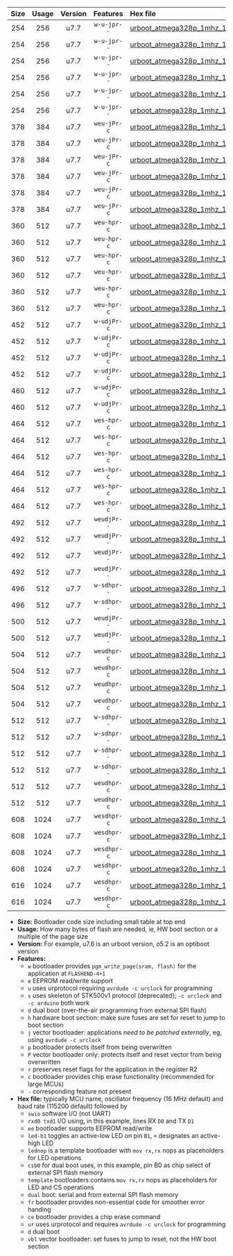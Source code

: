 |Size|Usage|Version|Features|Hex file|
|:-:|:-:|:-:|:-:|:--|
|254|256|u7.7|`w-u-jpr--`|[urboot_atmega328p_1mhz_19200bps_swio_rxd0_txd1_led+b1_ur_vbl.hex](https://raw.githubusercontent.com/stefanrueger/urboot.hex/main/mcus/atmega328p/fcpu_1mhz/19200_bps/urboot_atmega328p_1mhz_19200bps_swio_rxd0_txd1_led+b1_ur_vbl.hex)|
|254|256|u7.7|`w-u-jpr--`|[urboot_atmega328p_1mhz_19200bps_swio_rxd0_txd1_led+b5_ur_vbl.hex](https://raw.githubusercontent.com/stefanrueger/urboot.hex/main/mcus/atmega328p/fcpu_1mhz/19200_bps/urboot_atmega328p_1mhz_19200bps_swio_rxd0_txd1_led+b5_ur_vbl.hex)|
|254|256|u7.7|`w-u-jpr--`|[urboot_atmega328p_1mhz_19200bps_swio_rxd0_txd1_led+d5_ur_vbl.hex](https://raw.githubusercontent.com/stefanrueger/urboot.hex/main/mcus/atmega328p/fcpu_1mhz/19200_bps/urboot_atmega328p_1mhz_19200bps_swio_rxd0_txd1_led+d5_ur_vbl.hex)|
|254|256|u7.7|`w-u-jpr--`|[urboot_atmega328p_1mhz_19200bps_swio_rxd0_txd1_led-b1_ur_vbl.hex](https://raw.githubusercontent.com/stefanrueger/urboot.hex/main/mcus/atmega328p/fcpu_1mhz/19200_bps/urboot_atmega328p_1mhz_19200bps_swio_rxd0_txd1_led-b1_ur_vbl.hex)|
|254|256|u7.7|`w-u-jpr--`|[urboot_atmega328p_1mhz_19200bps_swio_rxd0_txd1_led-d5_ur_vbl.hex](https://raw.githubusercontent.com/stefanrueger/urboot.hex/main/mcus/atmega328p/fcpu_1mhz/19200_bps/urboot_atmega328p_1mhz_19200bps_swio_rxd0_txd1_led-d5_ur_vbl.hex)|
|254|256|u7.7|`w-u-jpr--`|[urboot_atmega328p_1mhz_19200bps_swio_rxd0_txd1_lednop_ur_vbl.hex](https://raw.githubusercontent.com/stefanrueger/urboot.hex/main/mcus/atmega328p/fcpu_1mhz/19200_bps/urboot_atmega328p_1mhz_19200bps_swio_rxd0_txd1_lednop_ur_vbl.hex)|
|378|384|u7.7|`weu-jPr-c`|[urboot_atmega328p_1mhz_19200bps_swio_rxd0_txd1_ee_led+b1_fr_ce_ur_vbl.hex](https://raw.githubusercontent.com/stefanrueger/urboot.hex/main/mcus/atmega328p/fcpu_1mhz/19200_bps/urboot_atmega328p_1mhz_19200bps_swio_rxd0_txd1_ee_led+b1_fr_ce_ur_vbl.hex)|
|378|384|u7.7|`weu-jPr-c`|[urboot_atmega328p_1mhz_19200bps_swio_rxd0_txd1_ee_led+b5_fr_ce_ur_vbl.hex](https://raw.githubusercontent.com/stefanrueger/urboot.hex/main/mcus/atmega328p/fcpu_1mhz/19200_bps/urboot_atmega328p_1mhz_19200bps_swio_rxd0_txd1_ee_led+b5_fr_ce_ur_vbl.hex)|
|378|384|u7.7|`weu-jPr-c`|[urboot_atmega328p_1mhz_19200bps_swio_rxd0_txd1_ee_led+d5_fr_ce_ur_vbl.hex](https://raw.githubusercontent.com/stefanrueger/urboot.hex/main/mcus/atmega328p/fcpu_1mhz/19200_bps/urboot_atmega328p_1mhz_19200bps_swio_rxd0_txd1_ee_led+d5_fr_ce_ur_vbl.hex)|
|378|384|u7.7|`weu-jPr-c`|[urboot_atmega328p_1mhz_19200bps_swio_rxd0_txd1_ee_led-b1_fr_ce_ur_vbl.hex](https://raw.githubusercontent.com/stefanrueger/urboot.hex/main/mcus/atmega328p/fcpu_1mhz/19200_bps/urboot_atmega328p_1mhz_19200bps_swio_rxd0_txd1_ee_led-b1_fr_ce_ur_vbl.hex)|
|378|384|u7.7|`weu-jPr-c`|[urboot_atmega328p_1mhz_19200bps_swio_rxd0_txd1_ee_led-d5_fr_ce_ur_vbl.hex](https://raw.githubusercontent.com/stefanrueger/urboot.hex/main/mcus/atmega328p/fcpu_1mhz/19200_bps/urboot_atmega328p_1mhz_19200bps_swio_rxd0_txd1_ee_led-d5_fr_ce_ur_vbl.hex)|
|378|384|u7.7|`weu-jPr-c`|[urboot_atmega328p_1mhz_19200bps_swio_rxd0_txd1_ee_lednop_fr_ce_ur_vbl.hex](https://raw.githubusercontent.com/stefanrueger/urboot.hex/main/mcus/atmega328p/fcpu_1mhz/19200_bps/urboot_atmega328p_1mhz_19200bps_swio_rxd0_txd1_ee_lednop_fr_ce_ur_vbl.hex)|
|360|512|u7.7|`weu-hpr-c`|[urboot_atmega328p_1mhz_19200bps_swio_rxd0_txd1_ee_led+b1_fr_ce_ur.hex](https://raw.githubusercontent.com/stefanrueger/urboot.hex/main/mcus/atmega328p/fcpu_1mhz/19200_bps/urboot_atmega328p_1mhz_19200bps_swio_rxd0_txd1_ee_led+b1_fr_ce_ur.hex)|
|360|512|u7.7|`weu-hpr-c`|[urboot_atmega328p_1mhz_19200bps_swio_rxd0_txd1_ee_led+b5_fr_ce_ur.hex](https://raw.githubusercontent.com/stefanrueger/urboot.hex/main/mcus/atmega328p/fcpu_1mhz/19200_bps/urboot_atmega328p_1mhz_19200bps_swio_rxd0_txd1_ee_led+b5_fr_ce_ur.hex)|
|360|512|u7.7|`weu-hpr-c`|[urboot_atmega328p_1mhz_19200bps_swio_rxd0_txd1_ee_led+d5_fr_ce_ur.hex](https://raw.githubusercontent.com/stefanrueger/urboot.hex/main/mcus/atmega328p/fcpu_1mhz/19200_bps/urboot_atmega328p_1mhz_19200bps_swio_rxd0_txd1_ee_led+d5_fr_ce_ur.hex)|
|360|512|u7.7|`weu-hpr-c`|[urboot_atmega328p_1mhz_19200bps_swio_rxd0_txd1_ee_led-b1_fr_ce_ur.hex](https://raw.githubusercontent.com/stefanrueger/urboot.hex/main/mcus/atmega328p/fcpu_1mhz/19200_bps/urboot_atmega328p_1mhz_19200bps_swio_rxd0_txd1_ee_led-b1_fr_ce_ur.hex)|
|360|512|u7.7|`weu-hpr-c`|[urboot_atmega328p_1mhz_19200bps_swio_rxd0_txd1_ee_led-d5_fr_ce_ur.hex](https://raw.githubusercontent.com/stefanrueger/urboot.hex/main/mcus/atmega328p/fcpu_1mhz/19200_bps/urboot_atmega328p_1mhz_19200bps_swio_rxd0_txd1_ee_led-d5_fr_ce_ur.hex)|
|360|512|u7.7|`weu-hpr-c`|[urboot_atmega328p_1mhz_19200bps_swio_rxd0_txd1_ee_lednop_fr_ce_ur.hex](https://raw.githubusercontent.com/stefanrueger/urboot.hex/main/mcus/atmega328p/fcpu_1mhz/19200_bps/urboot_atmega328p_1mhz_19200bps_swio_rxd0_txd1_ee_lednop_fr_ce_ur.hex)|
|452|512|u7.7|`w-udjPr-c`|[urboot_atmega328p_1mhz_19200bps_swio_rxd0_txd1_led+b1_csb0_dual_fr_ce_ur_vbl.hex](https://raw.githubusercontent.com/stefanrueger/urboot.hex/main/mcus/atmega328p/fcpu_1mhz/19200_bps/urboot_atmega328p_1mhz_19200bps_swio_rxd0_txd1_led+b1_csb0_dual_fr_ce_ur_vbl.hex)|
|452|512|u7.7|`w-udjPr-c`|[urboot_atmega328p_1mhz_19200bps_swio_rxd0_txd1_led+d5_csb0_dual_fr_ce_ur_vbl.hex](https://raw.githubusercontent.com/stefanrueger/urboot.hex/main/mcus/atmega328p/fcpu_1mhz/19200_bps/urboot_atmega328p_1mhz_19200bps_swio_rxd0_txd1_led+d5_csb0_dual_fr_ce_ur_vbl.hex)|
|452|512|u7.7|`w-udjPr-c`|[urboot_atmega328p_1mhz_19200bps_swio_rxd0_txd1_led-b1_csb0_dual_fr_ce_ur_vbl.hex](https://raw.githubusercontent.com/stefanrueger/urboot.hex/main/mcus/atmega328p/fcpu_1mhz/19200_bps/urboot_atmega328p_1mhz_19200bps_swio_rxd0_txd1_led-b1_csb0_dual_fr_ce_ur_vbl.hex)|
|452|512|u7.7|`w-udjPr-c`|[urboot_atmega328p_1mhz_19200bps_swio_rxd0_txd1_led-d5_csb0_dual_fr_ce_ur_vbl.hex](https://raw.githubusercontent.com/stefanrueger/urboot.hex/main/mcus/atmega328p/fcpu_1mhz/19200_bps/urboot_atmega328p_1mhz_19200bps_swio_rxd0_txd1_led-d5_csb0_dual_fr_ce_ur_vbl.hex)|
|460|512|u7.7|`w-udjPr-c`|[urboot_atmega328p_1mhz_19200bps_swio_rxd0_txd1_led+b1_csd5_dual_fr_ce_ur_vbl.hex](https://raw.githubusercontent.com/stefanrueger/urboot.hex/main/mcus/atmega328p/fcpu_1mhz/19200_bps/urboot_atmega328p_1mhz_19200bps_swio_rxd0_txd1_led+b1_csd5_dual_fr_ce_ur_vbl.hex)|
|460|512|u7.7|`w-udjPr-c`|[urboot_atmega328p_1mhz_19200bps_swio_rxd0_txd1_template_dual_fr_ce_ur_vbl.hex](https://raw.githubusercontent.com/stefanrueger/urboot.hex/main/mcus/atmega328p/fcpu_1mhz/19200_bps/urboot_atmega328p_1mhz_19200bps_swio_rxd0_txd1_template_dual_fr_ce_ur_vbl.hex)|
|464|512|u7.7|`wes-hpr-c`|[urboot_atmega328p_1mhz_19200bps_swio_rxd0_txd1_ee_led+b1_fr_ce.hex](https://raw.githubusercontent.com/stefanrueger/urboot.hex/main/mcus/atmega328p/fcpu_1mhz/19200_bps/urboot_atmega328p_1mhz_19200bps_swio_rxd0_txd1_ee_led+b1_fr_ce.hex)|
|464|512|u7.7|`wes-hpr-c`|[urboot_atmega328p_1mhz_19200bps_swio_rxd0_txd1_ee_led+b5_fr_ce.hex](https://raw.githubusercontent.com/stefanrueger/urboot.hex/main/mcus/atmega328p/fcpu_1mhz/19200_bps/urboot_atmega328p_1mhz_19200bps_swio_rxd0_txd1_ee_led+b5_fr_ce.hex)|
|464|512|u7.7|`wes-hpr-c`|[urboot_atmega328p_1mhz_19200bps_swio_rxd0_txd1_ee_led+d5_fr_ce.hex](https://raw.githubusercontent.com/stefanrueger/urboot.hex/main/mcus/atmega328p/fcpu_1mhz/19200_bps/urboot_atmega328p_1mhz_19200bps_swio_rxd0_txd1_ee_led+d5_fr_ce.hex)|
|464|512|u7.7|`wes-hpr-c`|[urboot_atmega328p_1mhz_19200bps_swio_rxd0_txd1_ee_led-b1_fr_ce.hex](https://raw.githubusercontent.com/stefanrueger/urboot.hex/main/mcus/atmega328p/fcpu_1mhz/19200_bps/urboot_atmega328p_1mhz_19200bps_swio_rxd0_txd1_ee_led-b1_fr_ce.hex)|
|464|512|u7.7|`wes-hpr-c`|[urboot_atmega328p_1mhz_19200bps_swio_rxd0_txd1_ee_led-d5_fr_ce.hex](https://raw.githubusercontent.com/stefanrueger/urboot.hex/main/mcus/atmega328p/fcpu_1mhz/19200_bps/urboot_atmega328p_1mhz_19200bps_swio_rxd0_txd1_ee_led-d5_fr_ce.hex)|
|464|512|u7.7|`wes-hpr-c`|[urboot_atmega328p_1mhz_19200bps_swio_rxd0_txd1_ee_lednop_fr_ce.hex](https://raw.githubusercontent.com/stefanrueger/urboot.hex/main/mcus/atmega328p/fcpu_1mhz/19200_bps/urboot_atmega328p_1mhz_19200bps_swio_rxd0_txd1_ee_lednop_fr_ce.hex)|
|492|512|u7.7|`weudjPr--`|[urboot_atmega328p_1mhz_19200bps_swio_rxd0_txd1_ee_led+b1_csb0_dual_fr_ur_vbl.hex](https://raw.githubusercontent.com/stefanrueger/urboot.hex/main/mcus/atmega328p/fcpu_1mhz/19200_bps/urboot_atmega328p_1mhz_19200bps_swio_rxd0_txd1_ee_led+b1_csb0_dual_fr_ur_vbl.hex)|
|492|512|u7.7|`weudjPr--`|[urboot_atmega328p_1mhz_19200bps_swio_rxd0_txd1_ee_led+d5_csb0_dual_fr_ur_vbl.hex](https://raw.githubusercontent.com/stefanrueger/urboot.hex/main/mcus/atmega328p/fcpu_1mhz/19200_bps/urboot_atmega328p_1mhz_19200bps_swio_rxd0_txd1_ee_led+d5_csb0_dual_fr_ur_vbl.hex)|
|492|512|u7.7|`weudjPr--`|[urboot_atmega328p_1mhz_19200bps_swio_rxd0_txd1_ee_led-b1_csb0_dual_fr_ur_vbl.hex](https://raw.githubusercontent.com/stefanrueger/urboot.hex/main/mcus/atmega328p/fcpu_1mhz/19200_bps/urboot_atmega328p_1mhz_19200bps_swio_rxd0_txd1_ee_led-b1_csb0_dual_fr_ur_vbl.hex)|
|492|512|u7.7|`weudjPr--`|[urboot_atmega328p_1mhz_19200bps_swio_rxd0_txd1_ee_led-d5_csb0_dual_fr_ur_vbl.hex](https://raw.githubusercontent.com/stefanrueger/urboot.hex/main/mcus/atmega328p/fcpu_1mhz/19200_bps/urboot_atmega328p_1mhz_19200bps_swio_rxd0_txd1_ee_led-d5_csb0_dual_fr_ur_vbl.hex)|
|496|512|u7.7|`w-sdhpr--`|[urboot_atmega328p_1mhz_19200bps_swio_rxd0_txd1_led+b1_csd5_dual.hex](https://raw.githubusercontent.com/stefanrueger/urboot.hex/main/mcus/atmega328p/fcpu_1mhz/19200_bps/urboot_atmega328p_1mhz_19200bps_swio_rxd0_txd1_led+b1_csd5_dual.hex)|
|496|512|u7.7|`w-sdhpr--`|[urboot_atmega328p_1mhz_19200bps_swio_rxd0_txd1_template_dual.hex](https://raw.githubusercontent.com/stefanrueger/urboot.hex/main/mcus/atmega328p/fcpu_1mhz/19200_bps/urboot_atmega328p_1mhz_19200bps_swio_rxd0_txd1_template_dual.hex)|
|500|512|u7.7|`weudjPr--`|[urboot_atmega328p_1mhz_19200bps_swio_rxd0_txd1_ee_led+b1_csd5_dual_fr_ur_vbl.hex](https://raw.githubusercontent.com/stefanrueger/urboot.hex/main/mcus/atmega328p/fcpu_1mhz/19200_bps/urboot_atmega328p_1mhz_19200bps_swio_rxd0_txd1_ee_led+b1_csd5_dual_fr_ur_vbl.hex)|
|500|512|u7.7|`weudjPr--`|[urboot_atmega328p_1mhz_19200bps_swio_rxd0_txd1_ee_template_dual_fr_ur_vbl.hex](https://raw.githubusercontent.com/stefanrueger/urboot.hex/main/mcus/atmega328p/fcpu_1mhz/19200_bps/urboot_atmega328p_1mhz_19200bps_swio_rxd0_txd1_ee_template_dual_fr_ur_vbl.hex)|
|504|512|u7.7|`weudhpr-c`|[urboot_atmega328p_1mhz_19200bps_swio_rxd0_txd1_ee_led+b1_csb0_dual_fr_ce_ur.hex](https://raw.githubusercontent.com/stefanrueger/urboot.hex/main/mcus/atmega328p/fcpu_1mhz/19200_bps/urboot_atmega328p_1mhz_19200bps_swio_rxd0_txd1_ee_led+b1_csb0_dual_fr_ce_ur.hex)|
|504|512|u7.7|`weudhpr-c`|[urboot_atmega328p_1mhz_19200bps_swio_rxd0_txd1_ee_led+d5_csb0_dual_fr_ce_ur.hex](https://raw.githubusercontent.com/stefanrueger/urboot.hex/main/mcus/atmega328p/fcpu_1mhz/19200_bps/urboot_atmega328p_1mhz_19200bps_swio_rxd0_txd1_ee_led+d5_csb0_dual_fr_ce_ur.hex)|
|504|512|u7.7|`weudhpr-c`|[urboot_atmega328p_1mhz_19200bps_swio_rxd0_txd1_ee_led-b1_csb0_dual_fr_ce_ur.hex](https://raw.githubusercontent.com/stefanrueger/urboot.hex/main/mcus/atmega328p/fcpu_1mhz/19200_bps/urboot_atmega328p_1mhz_19200bps_swio_rxd0_txd1_ee_led-b1_csb0_dual_fr_ce_ur.hex)|
|504|512|u7.7|`weudhpr-c`|[urboot_atmega328p_1mhz_19200bps_swio_rxd0_txd1_ee_led-d5_csb0_dual_fr_ce_ur.hex](https://raw.githubusercontent.com/stefanrueger/urboot.hex/main/mcus/atmega328p/fcpu_1mhz/19200_bps/urboot_atmega328p_1mhz_19200bps_swio_rxd0_txd1_ee_led-d5_csb0_dual_fr_ce_ur.hex)|
|512|512|u7.7|`w-sdhpr--`|[urboot_atmega328p_1mhz_19200bps_swio_rxd0_txd1_led+b1_csb0_dual_fr.hex](https://raw.githubusercontent.com/stefanrueger/urboot.hex/main/mcus/atmega328p/fcpu_1mhz/19200_bps/urboot_atmega328p_1mhz_19200bps_swio_rxd0_txd1_led+b1_csb0_dual_fr.hex)|
|512|512|u7.7|`w-sdhpr--`|[urboot_atmega328p_1mhz_19200bps_swio_rxd0_txd1_led+d5_csb0_dual_fr.hex](https://raw.githubusercontent.com/stefanrueger/urboot.hex/main/mcus/atmega328p/fcpu_1mhz/19200_bps/urboot_atmega328p_1mhz_19200bps_swio_rxd0_txd1_led+d5_csb0_dual_fr.hex)|
|512|512|u7.7|`w-sdhpr--`|[urboot_atmega328p_1mhz_19200bps_swio_rxd0_txd1_led-b1_csb0_dual_fr.hex](https://raw.githubusercontent.com/stefanrueger/urboot.hex/main/mcus/atmega328p/fcpu_1mhz/19200_bps/urboot_atmega328p_1mhz_19200bps_swio_rxd0_txd1_led-b1_csb0_dual_fr.hex)|
|512|512|u7.7|`w-sdhpr--`|[urboot_atmega328p_1mhz_19200bps_swio_rxd0_txd1_led-d5_csb0_dual_fr.hex](https://raw.githubusercontent.com/stefanrueger/urboot.hex/main/mcus/atmega328p/fcpu_1mhz/19200_bps/urboot_atmega328p_1mhz_19200bps_swio_rxd0_txd1_led-d5_csb0_dual_fr.hex)|
|512|512|u7.7|`weudhpr-c`|[urboot_atmega328p_1mhz_19200bps_swio_rxd0_txd1_ee_led+b1_csd5_dual_fr_ce_ur.hex](https://raw.githubusercontent.com/stefanrueger/urboot.hex/main/mcus/atmega328p/fcpu_1mhz/19200_bps/urboot_atmega328p_1mhz_19200bps_swio_rxd0_txd1_ee_led+b1_csd5_dual_fr_ce_ur.hex)|
|512|512|u7.7|`weudhpr-c`|[urboot_atmega328p_1mhz_19200bps_swio_rxd0_txd1_ee_template_dual_fr_ce_ur.hex](https://raw.githubusercontent.com/stefanrueger/urboot.hex/main/mcus/atmega328p/fcpu_1mhz/19200_bps/urboot_atmega328p_1mhz_19200bps_swio_rxd0_txd1_ee_template_dual_fr_ce_ur.hex)|
|608|1024|u7.7|`wesdhpr-c`|[urboot_atmega328p_1mhz_19200bps_swio_rxd0_txd1_ee_led+b1_csb0_dual_fr_ce.hex](https://raw.githubusercontent.com/stefanrueger/urboot.hex/main/mcus/atmega328p/fcpu_1mhz/19200_bps/urboot_atmega328p_1mhz_19200bps_swio_rxd0_txd1_ee_led+b1_csb0_dual_fr_ce.hex)|
|608|1024|u7.7|`wesdhpr-c`|[urboot_atmega328p_1mhz_19200bps_swio_rxd0_txd1_ee_led+d5_csb0_dual_fr_ce.hex](https://raw.githubusercontent.com/stefanrueger/urboot.hex/main/mcus/atmega328p/fcpu_1mhz/19200_bps/urboot_atmega328p_1mhz_19200bps_swio_rxd0_txd1_ee_led+d5_csb0_dual_fr_ce.hex)|
|608|1024|u7.7|`wesdhpr-c`|[urboot_atmega328p_1mhz_19200bps_swio_rxd0_txd1_ee_led-b1_csb0_dual_fr_ce.hex](https://raw.githubusercontent.com/stefanrueger/urboot.hex/main/mcus/atmega328p/fcpu_1mhz/19200_bps/urboot_atmega328p_1mhz_19200bps_swio_rxd0_txd1_ee_led-b1_csb0_dual_fr_ce.hex)|
|608|1024|u7.7|`wesdhpr-c`|[urboot_atmega328p_1mhz_19200bps_swio_rxd0_txd1_ee_led-d5_csb0_dual_fr_ce.hex](https://raw.githubusercontent.com/stefanrueger/urboot.hex/main/mcus/atmega328p/fcpu_1mhz/19200_bps/urboot_atmega328p_1mhz_19200bps_swio_rxd0_txd1_ee_led-d5_csb0_dual_fr_ce.hex)|
|616|1024|u7.7|`wesdhpr-c`|[urboot_atmega328p_1mhz_19200bps_swio_rxd0_txd1_ee_led+b1_csd5_dual_fr_ce.hex](https://raw.githubusercontent.com/stefanrueger/urboot.hex/main/mcus/atmega328p/fcpu_1mhz/19200_bps/urboot_atmega328p_1mhz_19200bps_swio_rxd0_txd1_ee_led+b1_csd5_dual_fr_ce.hex)|
|616|1024|u7.7|`wesdhpr-c`|[urboot_atmega328p_1mhz_19200bps_swio_rxd0_txd1_ee_template_dual_fr_ce.hex](https://raw.githubusercontent.com/stefanrueger/urboot.hex/main/mcus/atmega328p/fcpu_1mhz/19200_bps/urboot_atmega328p_1mhz_19200bps_swio_rxd0_txd1_ee_template_dual_fr_ce.hex)|

- **Size:** Bootloader code size including small table at top end
- **Usage:** How many bytes of flash are needed, ie, HW boot section or a multiple of the page size
- **Version:** For example, u7.6 is an urboot version, o5.2 is an optiboot version
- **Features:**
  + `w` bootloader provides `pgm_write_page(sram, flash)` for the application at `FLASHEND-4+1`
  + `e` EEPROM read/write support
  + `u` uses urprotocol requiring `avrdude -c urclock` for programming
  + `s` uses skeleton of STK500v1 protocol (deprecated); `-c urclock` and `-c arduino` both work
  + `d` dual boot (over-the-air programming from external SPI flash)
  + `h` hardware boot section: make sure fuses are set for reset to jump to boot section
  + `j` vector bootloader: applications *need to be patched externally*, eg, using `avrdude -c urclock`
  + `p` bootloader protects itself from being overwritten
  + `P` vector bootloader only: protects itself and reset vector from being overwritten
  + `r` preserves reset flags for the application in the register R2
  + `c` bootloader provides chip erase functionality (recommended for large MCUs)
  + `-` corresponding feature not present
- **Hex file:** typically MCU name, oscillator frequency (16 MHz default) and baud rate (115200 default) followed by
  + `swio` software I/O (not UART)
  + `rxd0 txd1` I/O using, in this example, lines RX `D0` and TX `D1`
  + `ee` bootloader supports EEPROM read/write
  + `led-b1` toggles an active-low LED on pin `B1`, `+` designates an active-high LED
  + `lednop` is a template bootloader with `mov rx,rx` nops as placeholders for LED operations
  + `csb0` for dual boot uses, in this example, pin B0 as chip select of external SPI flash memory
  + `template` bootloaders contains `mov rx,rx` nops as placeholders for LED and CS operations
  + `dual` boot: serial and from external SPI flash memory
  + `fr` bootloader provides non-essential code for smoother error handing
  + `ce` bootloader provides a chip erase command
  + `ur` uses urprotocol and requires `avrdude -c urclock` for programming
  + `d` dual boot
  + `vbl` vector bootloader: set fuses to jump to reset, not the HW boot section
